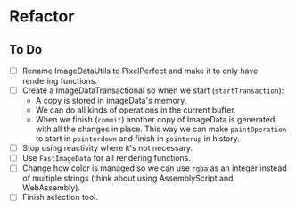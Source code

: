 # Refactor

## To Do

- [ ] Rename ImageDataUtils to PixelPerfect and make it to only have rendering functions.
- [ ] Create a ImageDataTransactional so when we start (`startTransaction`):
  - A copy is stored in imageData's memory.
  - We can do all kinds of operations in the current buffer.
  - When we finish (`commit`) another copy of ImageData is generated with all the changes in place. This way we can make `paintOperation` to start in `pointerdown` and finish in `pointerup` in history.
- [ ] Stop using reactivity where it's not necessary.
- [ ] Use `FastImageData` for all rendering functions.
- [ ] Change how color is managed so we can use `rgba` as an integer instead of multiple strings (think about using AssemblyScript and WebAssembly).
- [ ] Finish selection tool.
